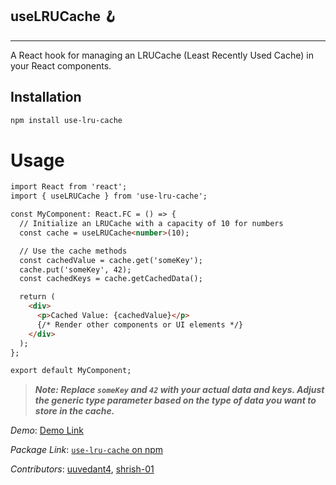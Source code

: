 ## **useLRUCache 🪝**
---------------------------------

A React hook for managing an LRUCache (Least Recently Used Cache) in your React components.

## Installation

```bash
npm install use-lru-cache
```

# Usage

```markdown
import React from 'react';
import { useLRUCache } from 'use-lru-cache';

const MyComponent: React.FC = () => {
  // Initialize an LRUCache with a capacity of 10 for numbers
  const cache = useLRUCache<number>(10);

  // Use the cache methods
  const cachedValue = cache.get('someKey');
  cache.put('someKey', 42);
  const cachedKeys = cache.getCachedData();

  return (
    <div>
      <p>Cached Value: {cachedValue}</p>
      {/* Render other components or UI elements */}
    </div>
  );
};

export default MyComponent;
```

> ***Note: Replace `someKey` and `42` with your actual data and keys. Adjust the generic type parameter <T> based on the type of data you want to store in the cache.***

*Demo*: [Demo Link](https://codesandbox.io/p/sandbox/lru-cache-visualizer-rw9rz3)

*Package Link*: [`use-lru-cache` on npm](https://www.npmjs.com/package/use-lru-cache)

*Contributors*: [uuvedant4](https://github.com/uuvedant4), [shrish-01](https://github.com/shrish-01)


